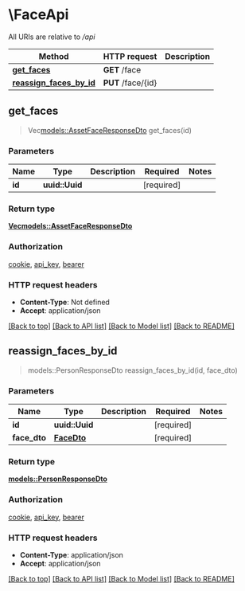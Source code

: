 # \FaceApi

All URIs are relative to */api*

Method | HTTP request | Description
------------- | ------------- | -------------
[**get_faces**](FaceApi.md#get_faces) | **GET** /face | 
[**reassign_faces_by_id**](FaceApi.md#reassign_faces_by_id) | **PUT** /face/{id} | 



## get_faces

> Vec<models::AssetFaceResponseDto> get_faces(id)


### Parameters


Name | Type | Description  | Required | Notes
------------- | ------------- | ------------- | ------------- | -------------
**id** | **uuid::Uuid** |  | [required] |

### Return type

[**Vec<models::AssetFaceResponseDto>**](AssetFaceResponseDto.md)

### Authorization

[cookie](../README.md#cookie), [api_key](../README.md#api_key), [bearer](../README.md#bearer)

### HTTP request headers

- **Content-Type**: Not defined
- **Accept**: application/json

[[Back to top]](#) [[Back to API list]](../README.md#documentation-for-api-endpoints) [[Back to Model list]](../README.md#documentation-for-models) [[Back to README]](../README.md)


## reassign_faces_by_id

> models::PersonResponseDto reassign_faces_by_id(id, face_dto)


### Parameters


Name | Type | Description  | Required | Notes
------------- | ------------- | ------------- | ------------- | -------------
**id** | **uuid::Uuid** |  | [required] |
**face_dto** | [**FaceDto**](FaceDto.md) |  | [required] |

### Return type

[**models::PersonResponseDto**](PersonResponseDto.md)

### Authorization

[cookie](../README.md#cookie), [api_key](../README.md#api_key), [bearer](../README.md#bearer)

### HTTP request headers

- **Content-Type**: application/json
- **Accept**: application/json

[[Back to top]](#) [[Back to API list]](../README.md#documentation-for-api-endpoints) [[Back to Model list]](../README.md#documentation-for-models) [[Back to README]](../README.md)

